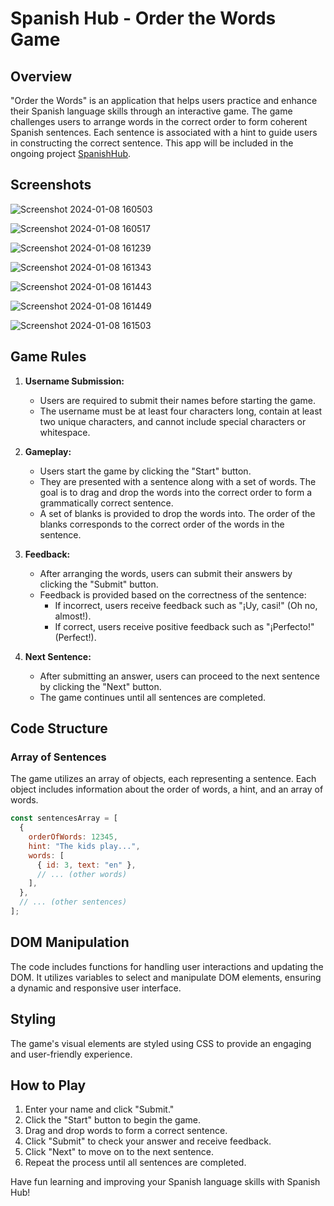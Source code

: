 # Spanish Hub - Order the Words Game

## Overview

"Order the Words" is an application that helps users practice and enhance their Spanish language skills through an interactive game. The game challenges users to arrange words in the correct order to form coherent Spanish sentences. Each sentence is associated with a hint to guide users in constructing the correct sentence. This app will be included in the ongoing project [SpanishHub](https://github.com/josecobi/SpanishHub).

## Screenshots
![Screenshot 2024-01-08 160503](https://github.com/josecobi/the-DOM-SBA/assets/58313777/8e0efe96-0d94-4198-a1b2-84fc24e60b2a)

![Screenshot 2024-01-08 160517](https://github.com/josecobi/the-DOM-SBA/assets/58313777/547f8854-4385-4f7b-8302-505ff711baee)

![Screenshot 2024-01-08 161239](https://github.com/josecobi/the-DOM-SBA/assets/58313777/3c0f3048-521d-4716-bba2-e882b43a67ac)

![Screenshot 2024-01-08 161343](https://github.com/josecobi/the-DOM-SBA/assets/58313777/0b5837c1-df7d-4dcb-ac9a-ff7a0541b866)

![Screenshot 2024-01-08 161443](https://github.com/josecobi/the-DOM-SBA/assets/58313777/fc64cc9f-6a4f-4dcc-beab-17ee45ccd71e)

![Screenshot 2024-01-08 161449](https://github.com/josecobi/the-DOM-SBA/assets/58313777/7e8f4958-a042-48d1-a91d-c35a57ddeaf8)

![Screenshot 2024-01-08 161503](https://github.com/josecobi/the-DOM-SBA/assets/58313777/7fc6aeeb-3267-4043-a5d5-356dbe03dbe6)

## Game Rules

1. **Username Submission:**
   - Users are required to submit their names before starting the game.
   - The username must be at least four characters long, contain at least two unique characters, and cannot include special characters or whitespace.

2. **Gameplay:**
   - Users start the game by clicking the "Start" button.
   - They are presented with a sentence along with a set of words. The goal is to drag and drop the words into the correct order to form a grammatically correct sentence.
   - A set of blanks is provided to drop the words into. The order of the blanks corresponds to the correct order of the words in the sentence.

3. **Feedback:**
   - After arranging the words, users can submit their answers by clicking the "Submit" button.
   - Feedback is provided based on the correctness of the sentence:
     - If incorrect, users receive feedback such as "¡Uy, casi!" (Oh no, almost!).
     - If correct, users receive positive feedback such as "¡Perfecto!" (Perfect!).

4. **Next Sentence:**
   - After submitting an answer, users can proceed to the next sentence by clicking the "Next" button.
   - The game continues until all sentences are completed.

## Code Structure

### Array of Sentences

The game utilizes an array of objects, each representing a sentence. Each object includes information about the order of words, a hint, and an array of words.

```javascript
const sentencesArray = [
  {
    orderOfWords: 12345,
    hint: "The kids play...",
    words: [
      { id: 3, text: "en" },
      // ... (other words)
    ],
  },
  // ... (other sentences)
];
```

## DOM Manipulation

The code includes functions for handling user interactions and updating the DOM. It utilizes variables to select and manipulate DOM elements, ensuring a dynamic and responsive user interface.

## Styling

The game's visual elements are styled using CSS to provide an engaging and user-friendly experience.

## How to Play

1. Enter your name and click "Submit."
2. Click the "Start" button to begin the game.
3. Drag and drop words to form a correct sentence.
4. Click "Submit" to check your answer and receive feedback.
5. Click "Next" to move on to the next sentence.
6. Repeat the process until all sentences are completed.

Have fun learning and improving your Spanish language skills with Spanish Hub!
